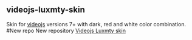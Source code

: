 ## videojs-luxmty-skin
Skin for [videojs](http://videojs.com/) versions 7+ with dark, red and white color combination.<br>
#New repo
New repository [Videojs Luxmty skin](https://github.com/EmilioSG11/videojs-luxmty-skin)
